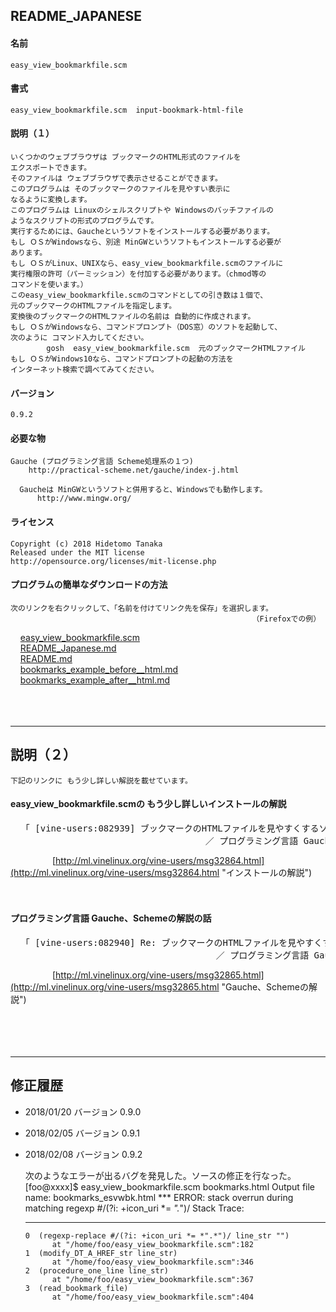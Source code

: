 README_JAPANESE
---------------

#### 名前
    easy_view_bookmarkfile.scm

#### 書式
    easy_view_bookmarkfile.scm  input-bookmark-html-file

#### 説明（１）
    いくつかのウェブブラウザは ブックマークのHTML形式のファイルを
    エクスポートできます。
    そのファイルは ウェブブラウザで表示させることができます。
    このプログラムは そのブックマークのファイルを見やすい表示に
    なるように変換します。
    このプログラムは Linuxのシェルスクリプトや Windowsのバッチファイルの
    ようなスクリプトの形式のプログラムです。
    実行するためには、Gaucheというソフトをインストールする必要があります。
    もし ＯＳがWindowsなら、別途 MinGWというソフトもインストールする必要が
    あります。
    もし ＯＳがLinux、UNIXなら、easy_view_bookmarkfile.scmのファイルに
    実行権限の許可（パーミッション）を付加する必要があります。（chmod等の
    コマンドを使います。）
    このeasy_view_bookmarkfile.scmのコマンドとしての引き数は１個で、
    元のブックマークのHTMLファイルを指定します。
    変換後のブックマークのHTMLファイルの名前は 自動的に作成されます。
    もし ＯＳがWindowsなら、コマンドプロンプト（DOS窓）のソフトを起動して、
    次のように コマンド入力してください。
            gosh  easy_view_bookmarkfile.scm  元のブックマークHTMLファイル
    もし ＯＳがWindows10なら、コマンドプロンプトの起動の方法を
    インターネット検索で調べてみてください。

#### バージョン
    0.9.2

#### 必要な物
    Gauche (プログラミング言語 Scheme処理系の１つ)
        http://practical-scheme.net/gauche/index-j.html

      Gaucheは MinGWというソフトと併用すると、Windowsでも動作します。
          http://www.mingw.org/

#### ライセンス 
    Copyright (c) 2018 Hidetomo Tanaka
    Released under the MIT license
    http://opensource.org/licenses/mit-license.php


#### プログラムの簡単なダウンロードの方法
    次のリンクを右クリックして、「名前を付けてリンク先を保存」を選択します。
                                                          （Firefoxでの例）

&nbsp;&nbsp;&nbsp;&nbsp;[easy_view_bookmarkfile.scm](https://raw.githubusercontent.com/HidetomoT/easy_view_bookmarkfile/master/easy_view_bookmarkfile.scm "easy_view_bookmarkfile.scm")<br>
&nbsp;&nbsp;&nbsp;&nbsp;[README_Japanese.md](https://raw.githubusercontent.com/HidetomoT/easy_view_bookmarkfile/master/README_Japanese.md "README_Japanese.md")<br>
&nbsp;&nbsp;&nbsp;&nbsp;[README.md](https://raw.githubusercontent.com/HidetomoT/easy_view_bookmarkfile/master/README.md "README.md")<br>
&nbsp;&nbsp;&nbsp;&nbsp;[bookmarks_example_before__html.md](https://raw.githubusercontent.com/HidetomoT/easy_view_bookmarkfile/master/Example_before_after/bookmarks_example_before__html.md "bookmarks_example_before__html.md")<br>
&nbsp;&nbsp;&nbsp;&nbsp;[bookmarks_example_after__html.md](https://raw.githubusercontent.com/HidetomoT/easy_view_bookmarkfile/master/Example_before_after/bookmarks_example_after__html.md "bookmarks_example_after__html.md")<br>
<br><br><br>


------------------------------------------------------------------

## 説明（２）
    下記のリンクに もう少し詳しい解説を載せています。

#### easy_view_bookmarkfile.scmの もう少し詳しいインストールの解説
<pre>
  「 [vine-users:082939] ブックマークのHTMLファイルを見やすくするソフト 
                                     ／ プログラミング言語 Gauche、Schemeの話」
</pre>
&nbsp;&nbsp;&nbsp;&nbsp;&nbsp;&nbsp;&nbsp;&nbsp;&nbsp;&nbsp;&nbsp;&nbsp;&nbsp;&nbsp;&nbsp;&nbsp;
[http://ml.vinelinux.org/vine-users/msg32864.html](http://ml.vinelinux.org/vine-users/msg32864.html "インストールの解説")<br>
<br><br>


#### プログラミング言語 Gauche、Schemeの解説の話
<pre>
  「 [vine-users:082940] Re: ブックマークのHTMLファイルを見やすくするソフト 
                                       ／ プログラミング言語 Gauche、Schemeの話」
</pre>
&nbsp;&nbsp;&nbsp;&nbsp;&nbsp;&nbsp;&nbsp;&nbsp;&nbsp;&nbsp;&nbsp;&nbsp;&nbsp;&nbsp;&nbsp;&nbsp;
[http://ml.vinelinux.org/vine-users/msg32865.html](http://ml.vinelinux.org/vine-users/msg32865.html "Gauche、Schemeの解説")<br>
<br><br><br><br>



------------------------------------------------------------------

## 修正履歴

* 2018/01/20  バージョン 0.9.0

* 2018/02/05  バージョン 0.9.1

* 2018/02/08  バージョン 0.9.2

    次のようなエラーが出るバグを発見した。ソースの修正を行なった。
    [foo@xxxx]$ easy_view_bookmarkfile.scm bookmarks.html
    Output file name:  bookmarks_esvwbk.html
    *** ERROR: stack overrun during matching regexp #/(?i: +icon_uri *= *".*")/
    Stack Trace:
    _______________________________________
      0  (regexp-replace #/(?i: +icon_uri *= *".*")/ line_str "")
            at "/home/foo/easy_view_bookmarkfile.scm":182
      1  (modify_DT_A_HREF_str line_str)
            at "/home/foo/easy_view_bookmarkfile.scm":346
      2  (procedure_one_line line_str)
            at "/home/foo/easy_view_bookmarkfile.scm":367
      3  (read_bookmark_file)
            at "/home/foo/easy_view_bookmarkfile.scm":404


